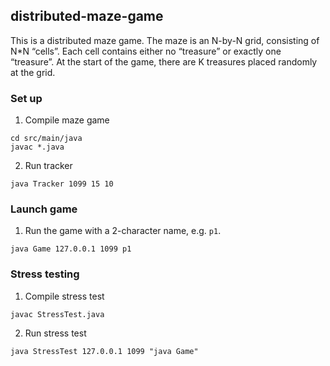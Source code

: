 

## distributed-maze-game

This is a distributed maze game. The maze is an N-by-N grid, consisting of N*N “cells”. Each cell contains either no “treasure” or exactly one “treasure”. At the start of the game, there are K treasures placed randomly at the grid.

### Set up

1. Compile maze game

```
cd src/main/java
javac *.java
```

2. Run tracker

```
java Tracker 1099 15 10
```

### Launch game

1. Run the game with a 2-character name, e.g. `p1`.

```
java Game 127.0.0.1 1099 p1
```

### Stress testing

1. Compile stress test

```
javac StressTest.java
```

2. Run stress test

```
java StressTest 127.0.0.1 1099 "java Game"
```